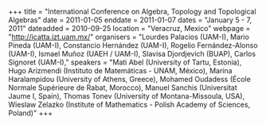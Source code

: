 +++
title = "International Conference on Algebra, Topology and Topological Algebras"
date = 2011-01-05
enddate = 2011-01-07
dates = "January 5 - 7, 2011"
dateadded = 2010-09-25
location = "Veracruz, Mexico"
webpage = "http://icatta.izt.uam.mx/"
organisers = "Lourdes Palacios (UAM-I), Mario Pineda (UAM-I), Constancio Hernández (UAM-I), Rogelio Fernández-Alonso (UAM-I), Ismael Muñoz (UAEH / UAM-I), Slavisa Djordjevich (BUAP), Carlos Signoret (UAM-I),"
speakers = "Mati Abel (University of Tartu, Estonia), Hugo Arizmendi (Instituto de Matemáticas - UNAM, México), Marina Haralampidou (University of Athens, Greece),   Mohamed Oudadess (École Normale Supérieure de Rabat, Morocco), Manuel Sanchis (Universitat Jaume I, Spain), Thomas Tonev (University of Montana-Missoula, USA), Wieslaw Zelazko (Institute of Mathematics - Polish Academy of Sciences, Poland)"
+++
